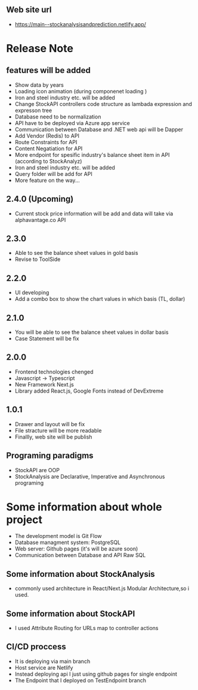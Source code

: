 ## Web site url 
- https://main--stockanalysisandprediction.netlify.app/

# Release Note

## features will be added
- Show data by years
- Loading icon animation (during componenet loading )
- Iron and steel industry etc. will be added
- Change StockAPI controllers code structure as lambada expression and expresson tree
- Database need to be normalization 
- API have to be deployed via Azure app service
- Communication between Database and .NET web api will be Dapper
- Add Vendor (Redis) to API
- Route Constraints for API
- Content Negatiation for API
- More endpoint for spesific industry's balance sheet item in API (according to StockAnalyz)
- Iron and steel industry etc. will be added
- Query folder will be add for API
- More feature on the way...

## 2.4.0 (Upcoming)
- Current stock price information will be add and data will take via alphavantage.co API

## 2.3.0 
- Able to see the balance sheet values in gold basis
- Revise to ToolSide

## 2.2.0 
- UI developing
- Add a combo box to show the chart values ​​in which basis (TL, dollar)

## 2.1.0 
- You will be able to see the balance sheet values ​​in dollar basis
- Case Statement will be fix

## 2.0.0
- Frontend technologies chenged
- Javascript -> Typescript
- New Framework Next.js 
- Library added React.js, Google Fonts instead of DevExtreme

## 1.0.1
- Drawer and layout will be fix
- File stracture will be more readable
- Finallly, web site will be publish

## Programing paradigms
- StockAPI are OOP
- StockAnalysis are Declarative, Imperative and Asynchronous  programing

# Some information about whole project
- The development model is Git Flow
- Database managment system: PostgreSQL
- Web server: Github pages (it's will be azure soon)
- Communication between Database and API Raw SQL

## Some information about StockAnalysis
- commonly used architecture in React/Next.js Modular Architecture,so i used.

## Some information about StockAPI
- I used Attribute Routing for URLs map to controller actions

## CI/CD proccess
- It is deploying via main branch
- Host service are Netlify
- Instead deploying api I just using github pages for single endpoint
- The Endpoint that I deployed on TestEndpoint branch



